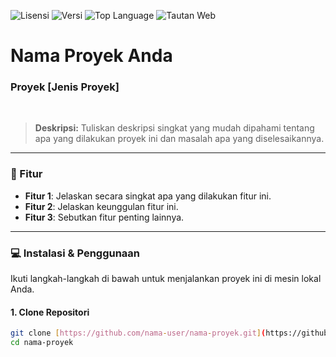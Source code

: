 ![Lisensi](https://img.shields.io/github/license/nama-user/nama-proyek?style=flat-square)
![Versi](https://img.shields.io/github/package-json/v/nama-user/nama-proyek?style=flat-square)
![Top Language](https://img.shields.io/github/languages/top/nama-user/nama-proyek?style=flat-square)
![Tautan Web](https://img.shields.io/badge/Live%20Demo-klik%20di%20sini-blue?style=flat-square)

# Nama Proyek Anda
### Proyek [Jenis Proyek]

<br />

> **Deskripsi:** Tuliskan deskripsi singkat yang mudah dipahami tentang apa yang dilakukan proyek ini dan masalah apa yang diselesaikannya.

---

### 🚀 Fitur

- **Fitur 1**: Jelaskan secara singkat apa yang dilakukan fitur ini.
- **Fitur 2**: Jelaskan keunggulan fitur ini.
- **Fitur 3**: Sebutkan fitur penting lainnya.

---

### 💻 Instalasi & Penggunaan

Ikuti langkah-langkah di bawah untuk menjalankan proyek ini di mesin lokal Anda.

#### 1. Clone Repositori
```bash
git clone [https://github.com/nama-user/nama-proyek.git](https://github.com/nama-user/nama-proyek.git)
cd nama-proyek
